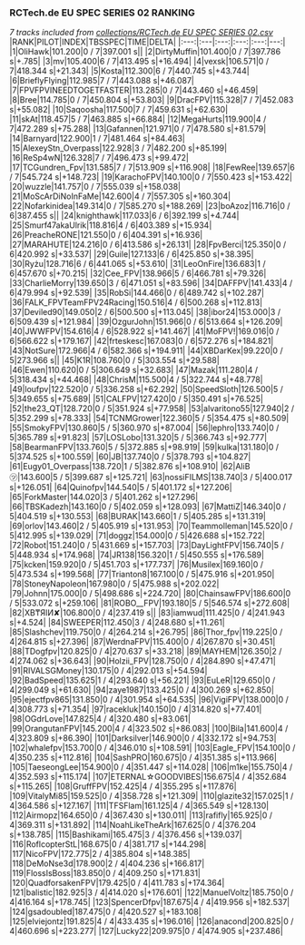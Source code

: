### RCTech.de EU SPEC SERIES 02 RANKING
*7 tracks included from [collections/RCTech.de EU SPEC SERIES 02.csv](/collections/RCTech.de%20EU%20SPEC%20SERIES%2002.csv)*
|RANK|PILOT|INDEX|TBSSPEC|TIME|DELTA|
|:---:|:---|:---:|:---:|:---:|---:|
|1|OliHawk|101.200|0 / 7|397.001 s||
|2|DirtyMuffin|101.400|0 / 7|397.786 s|+.785|
|3|mv|105.400|6 / 7|413.495 s|+16.494|
|4|vexsk|106.571|0 / 7|418.344 s|+21.343|
|5|Kosta|112.300|6 / 7|440.745 s|+43.744|
|6|BrieflyFlying|112.985|7 / 7|443.088 s|+46.087|
|7|FPVFPVINEEDTOGETFASTER|113.285|0 / 7|443.460 s|+46.459|
|8|Bree|114.785|0 / 7|450.804 s|+53.803|
|9|DracFPV|115.328|7 / 7|452.083 s|+55.082|
|10|Saqoosha|117.500|7 / 7|459.631 s|+62.630|
|11|skAt|118.457|5 / 7|463.885 s|+66.884|
|12|MegaHurts|119.900|4 / 7|472.289 s|+75.288|
|13|Gafannen|121.971|0 / 7|478.580 s|+81.579|
|14|Barnyard|122.900|1 / 7|481.464 s|+84.463|
|15|AlexeyStn_Overpass|122.928|3 / 7|482.200 s|+85.199|
|16|ReSp4wN|126.328|7 / 7|496.473 s|+99.472|
|17|TCGundren_Fpv|131.585|7 / 7|513.909 s|+116.908|
|18|FewRee|139.657|6 / 7|545.724 s|+148.723|
|19|KarachoFPV|140.100|0 / 7|550.423 s|+153.422|
|20|wuzzle|141.757|0 / 7|555.039 s|+158.038|
|21|MoScArDiNoInFaMe|142.600|4 / 7|557.305 s|+160.304|
|22|Nofarkinidea|149.314|0 / 7|585.270 s|+188.269|
|23|boAzoz|116.716|0 / 6|387.455 s||
|24|knighthawk|117.033|6 / 6|392.199 s|+4.744|
|25|Smurf47akaUlrik|118.816|4 / 6|403.389 s|+15.934|
|26|PreacheRONE|121.550|0 / 6|404.391 s|+16.936|
|27|MARAHUTE|124.216|0 / 6|413.586 s|+26.131|
|28|FpvBerci|125.350|0 / 6|420.992 s|+33.537|
|29|Guile|127.133|6 / 6|425.850 s|+38.395|
|30|Ryżu|128.716|6 / 6|441.065 s|+53.610|
|31|LeoOnFire|136.683|1 / 6|457.670 s|+70.215|
|32|Cee_FPV|138.966|5 / 6|466.781 s|+79.326|
|33|CharlieMorry|139.650|3 / 6|471.051 s|+83.596|
|34|DAFFPV|141.433|4 / 6|479.994 s|+92.539|
|35|RobSi|144.466|0 / 6|489.742 s|+102.287|
|36|FALK_FPVTeamFPV24Racing|150.516|4 / 6|500.268 s|+112.813|
|37|Deviled90|149.050|2 / 6|500.500 s|+113.045|
|38|ibor24|153.000|3 / 6|509.439 s|+121.984|
|39|OzgurJohn|151.966|0 / 6|513.664 s|+126.209|
|40|JWWFPV|154.616|4 / 6|528.922 s|+141.467|
|41|MoFPV!|169.016|0 / 6|566.622 s|+179.167|
|42|frteskesc|167.083|0 / 6|572.276 s|+184.821|
|43|NotSure|172.966|4 / 6|582.366 s|+194.911|
|44|XBDarKex|99.220|0 / 5|273.966 s||
|45|K1R|108.760|0 / 5|303.554 s|+29.588|
|46|Ewen|110.620|0 / 5|306.649 s|+32.683|
|47|Mazak|111.280|4 / 5|318.434 s|+44.468|
|48|ChrisM|115.500|4 / 5|322.744 s|+48.778|
|49|loufpv|122.520|0 / 5|336.258 s|+62.292|
|50|SpeedSloth|126.500|5 / 5|349.655 s|+75.689|
|51|CALFPV|127.420|0 / 5|350.491 s|+76.525|
|52|the23_QT|128.720|0 / 5|351.924 s|+77.958|
|53|alvaritono55|127.940|2 / 5|352.299 s|+78.333|
|54|TCNMGrower|122.360|5 / 5|354.475 s|+80.509|
|55|SmokyFPV|130.860|5 / 5|360.970 s|+87.004|
|56|lephro|133.740|0 / 5|365.789 s|+91.823|
|57|LOSLobo|131.320|5 / 5|366.743 s|+92.777|
|58|BearmanFPV|133.760|5 / 5|372.885 s|+98.919|
|59|kulka|131.180|0 / 5|374.525 s|+100.559|
|60|JB|137.740|0 / 5|378.793 s|+104.827|
|61|Eugy01_Overpass|138.720|1 / 5|382.876 s|+108.910|
|62|AliB㋡|143.600|5 / 5|399.687 s|+125.721|
|63|nossiFILMS|138.740|3 / 5|400.017 s|+126.051|
|64|Quinofpv|144.540|5 / 5|401.172 s|+127.206|
|65|ForkMaster|144.020|3 / 5|401.262 s|+127.296|
|66|TBSKadezh|143.160|0 / 5|402.059 s|+128.093|
|67|MattiZ|146.340|0 / 5|404.519 s|+130.553|
|68|BURAK|143.660|1 / 5|405.285 s|+131.319|
|69|orlov|143.460|2 / 5|405.919 s|+131.953|
|70|Teammolleman|145.520|0 / 5|412.995 s|+139.029|
|71|doggz|154.000|0 / 5|426.688 s|+152.722|
|72|Robot|151.240|0 / 5|431.669 s|+157.703|
|73|DayLightFPV|156.740|5 / 5|448.934 s|+174.968|
|74|JR138|156.320|1 / 5|450.555 s|+176.589|
|75|kcken|159.920|0 / 5|451.703 s|+177.737|
|76|Musilex|169.160|0 / 5|473.534 s|+199.568|
|77|Trianton8|167.100|0 / 5|475.916 s|+201.950|
|78|StoneyNapoleon|167.980|0 / 5|475.988 s|+202.022|
|79|Johnn|175.000|0 / 5|498.686 s|+224.720|
|80|ChainsawFPV|186.600|0 / 5|533.072 s|+259.106|
|81|ROBO__FPV|193.180|5 / 5|546.574 s|+272.608|
|82|XB₸ЯIИ✘|106.800|0 / 4|237.419 s||
|83|iamwud|111.425|0 / 4|241.943 s|+4.524|
|84|SWEEPER|112.450|3 / 4|248.680 s|+11.261|
|85|Slashchev|119.750|0 / 4|264.214 s|+26.795|
|86|Thor_fpv|119.225|0 / 4|264.815 s|+27.396|
|87|WerdnaFPV|115.400|0 / 4|267.870 s|+30.451|
|88|TDogfpv|120.825|0 / 4|270.637 s|+33.218|
|89|MAYHEM|126.350|2 / 4|274.062 s|+36.643|
|90|Holzii_FPV|128.750|0 / 4|284.890 s|+47.471|
|91|RIVALSGMoney|130.175|0 / 4|292.013 s|+54.594|
|92|BadSpeed|135.625|1 / 4|293.640 s|+56.221|
|93|EuLeR|129.650|0 / 4|299.049 s|+61.630|
|94|zaye1987|133.425|0 / 4|300.269 s|+62.850|
|95|ejectfpv865|131.850|0 / 4|301.954 s|+64.535|
|96|VigiFPV|138.000|0 / 4|308.773 s|+71.354|
|97|racekluk|140.150|0 / 4|314.820 s|+77.401|
|98|OGdrLove|147.825|4 / 4|320.480 s|+83.061|
|99|OrangutanFPV|145.200|4 / 4|323.502 s|+86.083|
|100|Bila|141.600|4 / 4|323.809 s|+86.390|
|101|Darksilver|146.900|0 / 4|332.172 s|+94.753|
|102|whalefpv|153.700|0 / 4|346.010 s|+108.591|
|103|Eagle_FPV|154.100|0 / 4|350.235 s|+112.816|
|104|SashPRO|160.675|0 / 4|351.385 s|+113.966|
|105|TaeseongLee|154.900|0 / 4|351.447 s|+114.028|
|106|m1ke|155.750|4 / 4|352.593 s|+115.174|
|107|ETERNAL☆GOODVIBES|156.675|4 / 4|352.684 s|+115.265|
|108|GruffFPV|152.425|4 / 4|355.295 s|+117.876|
|109|VitalyMi85|159.525|0 / 4|358.728 s|+121.309|
|110|glazite32|157.025|1 / 4|364.586 s|+127.167|
|111|TFSFlam|161.125|4 / 4|365.549 s|+128.130|
|112|Airmopz|164.650|0 / 4|367.430 s|+130.011|
|113|rafifly|165.925|0 / 4|369.311 s|+131.892|
|114|NoahLikeTheArk|167.625|0 / 4|376.204 s|+138.785|
|115|Bashikami|165.475|3 / 4|376.456 s|+139.037|
|116|RoflcopterStL|168.675|0 / 4|381.717 s|+144.298|
|117|NicoFPV|172.775|2 / 4|385.804 s|+148.385|
|118|DeMoNse3d|178.900|2 / 4|404.236 s|+166.817|
|119|FlossIsBoss|183.850|0 / 4|409.250 s|+171.831|
|120|QuadforsakenFPV|179.425|0 / 4|411.783 s|+174.364|
|121|balistic|182.925|3 / 4|414.020 s|+176.601|
|122|ManuelVoltz|185.750|0 / 4|416.164 s|+178.745|
|123|SpencerDfpv|187.675|4 / 4|419.956 s|+182.537|
|124|gsadoubled|187.475|0 / 4|420.527 s|+183.108|
|125|elviejontz|191.825|4 / 4|433.435 s|+196.016|
|126|anacond|200.825|0 / 4|460.696 s|+223.277|
|127|Lucky22|209.975|0 / 4|474.905 s|+237.486|
